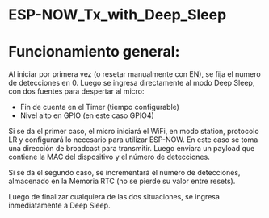 # ESP-NOW_Tx_with_Deep_Sleep
# Funcionamiento general:

Al iniciar por primera vez (o resetar manualmente con EN), se fija el numero de detecciones en 0.
Luego se ingresa directamente al modo Deep Sleep, con dos fuentes para despertar al micro:

- Fin de cuenta en el Timer (tiempo configurable)
- Nivel alto en GPIO (en este caso GPIO4)

Si se da el primer caso, el micro iniciará el WiFi, en modo station, protocolo LR y configurará lo
necesario para utilizar ESP-NOW. En este caso se toma una dirección de broadcast para transmitir.
Luego enviara un payload que contiene la MAC del dispositivo y el número de detecciones.

Si se da el segundo caso, se incrementará el número de detecciones, almacenado en la Memoria RTC (no se pierde su valor entre resets).

Luego de finalizar cualquiera de las dos situaciones, se ingresa inmediatamente a Deep Sleep.
